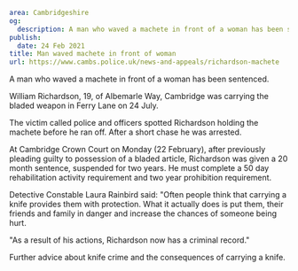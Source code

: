 ```yaml
area: Cambridgeshire
og:
  description: A man who waved a machete in front of a woman has been sentenced.
publish:
  date: 24 Feb 2021
title: Man waved machete in front of woman
url: https://www.cambs.police.uk/news-and-appeals/richardson-machete
```

A man who waved a machete in front of a woman has been sentenced.

William Richardson, 19, of Albemarle Way, Cambridge was carrying the bladed weapon in Ferry Lane on 24 July.

The victim called police and officers spotted Richardson holding the machete before he ran off. After a short chase he was arrested.

At Cambridge Crown Court on Monday (22 February), after previously pleading guilty to possession of a bladed article, Richardson was given a 20 month sentence, suspended for two years. He must complete a 50 day rehabilitation activity requirement and two year prohibition requirement.

Detective Constable Laura Rainbird said: "Often people think that carrying a knife provides them with protection. What it actually does is put them, their friends and family in danger and increase the chances of someone being hurt.

"As a result of his actions, Richardson now has a criminal record."

Further advice about knife crime and the consequences of carrying a knife.
